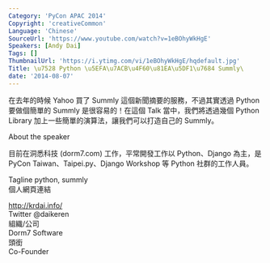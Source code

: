 ```yaml
---
Category: 'PyCon APAC 2014'
Copyright: 'creativeCommon'
Language: 'Chinese'
SourceUrl: 'https://www.youtube.com/watch?v=1eBOhyWkHgE'
Speakers: [Andy Dai]
Tags: []
ThumbnailUrl: 'https://i.ytimg.com/vi/1eBOhyWkHgE/hqdefault.jpg'
Title: \u7528 Python \u5EFA\u7ACB\u4F60\u81EA\u5DF1\u7684 Summly\
date: '2014-08-07'
---
```

在去年的時候 Yahoo 買了 Summly 這個新聞摘要的服務，不過其實透過 Python 要做個簡單的 Summly 是很容易的！在這個 Talk 當中，我們將透過幾個 Python Library 加上一些簡單的演算法，讓我們可以打造自己的 Summly。


About the speaker

目前在洞悉科技 (dorm7.com) 工作，平常開發工作以 Python、Django 為主，是 PyCon Taiwan、Taipei.py、Django Workshop 等 Python 社群的工作人員。

Tagline
python, summly  
個人網頁連結

<http://krdai.info/>  
Twitter
@daikeren  
組織/公司  
Dorm7 Software  
頭銜  
Co-Founder  